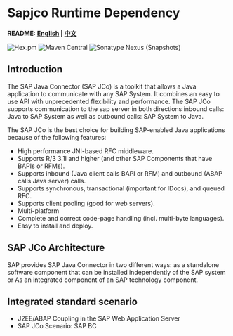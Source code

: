 # Sapjco Runtime Dependency

**README: [English](https://gitlab.yanzx-dev.cn/sapjco/sapjco-dependency/blob/master/README.md) | [中文](https://gitlab.yanzx-dev.cn/sapjco/sapjco-dependency/blob/master/README-zh.md)**

![Hex.pm](https://img.shields.io/hexpm/l/plug.svg?color=green)
![Maven Central](https://img.shields.io/maven-central/v/com.github.virtualcry/com.sap.conn.jco.sapjco.svg)
![Sonatype Nexus (Snapshots)](https://img.shields.io/nexus/snapshots/https/oss.sonatype.org/com.github.virtualcry/com.sap.conn.jco.sapjco.svg)

## Introduction
The SAP Java Connector (SAP JCo) is a toolkit that allows a Java application to communicate with any SAP System. 
It combines an easy to use API with unprecedented flexibility and performance. 
The SAP JCo supports communication to the sap server in  both directions inbound calls: Java to SAP System as well as outbound calls: SAP System to Java.


The SAP JCo is the best choice for building SAP-enabled Java applications because of the following features:
* High performance JNI-based RFC middleware.
* Supports R/3 3.1I and higher (and other SAP Components that have BAPIs or RFMs).
* Supports inbound (Java client calls BAPI or RFM) and outbound (ABAP calls Java server) calls.
* Supports synchronous, transactional (important for IDocs), and queued RFC.
* Supports client pooling (good for web servers).
* Multi-platform
* Complete and correct code-page handling (incl. multi-byte languages).
* Easy to install and deploy.

## SAP JCo Architecture
SAP provides SAP Java Connector in two different ways: 
as a standalone software component that can be installed independently of the SAP system or  As an integrated component of an SAP technology component.

## Integrated standard scenario
* J2EE/ABAP Coupling in the SAP Web Application Server
* SAP JCo Scenario: SAP BC